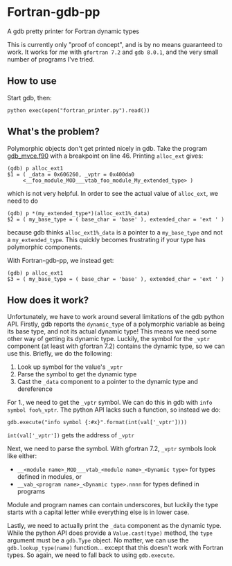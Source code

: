 Fortran-gdb-pp
==============

A gdb pretty printer for Fortran dynamic types

This is currently only "proof of concept", and is by no means
guaranteed to work. It works for *me* with `gfortran 7.2` and `gdb
8.0.1`, and the very small number of programs I've tried.

How to use
----------

Start gdb, then:

```
python exec(open("fortran_printer.py").read())
```

What's the problem?
-------------------

Polymorphic objects don't get printed nicely in gdb. Take the program
[gdb_mvce.f90](./gdb_mvce.f90) with a breakpoint on line 46. Printing
`alloc_ext` gives:

```
(gdb) p alloc_ext1
$1 = ( _data = 0x606260, _vptr = 0x400da0
     <__foo_module_MOD___vtab_foo_module_My_extended_type> )
```

which is not very helpful. In order to see the actual value of
`alloc_ext`, we need to do

```
(gdb) p *(my_extended_type*)(alloc_ext1%_data)
$2 = ( my_base_type = ( base_char = 'base' ), extended_char = 'ext ' )
```

because gdb thinks `alloc_ext1%_data` is a pointer to a `my_base_type`
and not a `my_extended_type`. This quickly becomes frustrating if your
type has polymorphic components.

With Fortran-gdb-pp, we instead get:

```
(gdb) p alloc_ext1
$3 = ( my_base_type = ( base_char = 'base' ), extended_char = 'ext ' )
```

How does it work?
-----------------

Unfortunately, we have to work around several limitations of the gdb
python API. Firstly, gdb reports the `dynamic_type` of a polymorphic
variable as being its base type, and not its actual dynamic type! This
means we need some other way of getting its dynamic type. Luckily, the
symbol for the `_vptr` component (at least with gfortran 7.2) contains
the dynamic type, so we can use this. Briefly, we do the following:

1. Look up symbol for the value's `_vptr`
2. Parse the symbol to get the dynamic type
3. Cast the `_data` component to a pointer to the dynamic type and
   dereference

For 1., we need to get the `_vptr` symbol. We can do this
in gdb with `info symbol foo%_vptr`. The python API lacks such a
function, so instead we do:

```
gdb.execute("info symbol {:#x}".format(int(val['_vptr'])))
```

`int(val['_vptr'])` gets the address of `_vptr`

Next, we need to parse the symbol. With gfortran 7.2, `_vptr` symbols
look like either:

- `__<module name>_MOD___vtab_<module name>_<Dynamic type>` for types
  defined in modules, or
- `__vab_<program name>_<Dynamic type>.nnnn` for types defined in
  programs

Module and program names can contain underscores, but luckily the type
starts with a capital letter while everything else is in lower case.

Lastly, we need to actually print the `_data` component as the dynamic
type. While the python API does provide a `Value.cast(type)` method,
the `type` argument must be a `gdb.Type` object. No matter, we can use
the `gdb.lookup_type(name)` function... except that this doesn't work
with Fortran types. So again, we need to fall back to using
`gdb.execute`.

